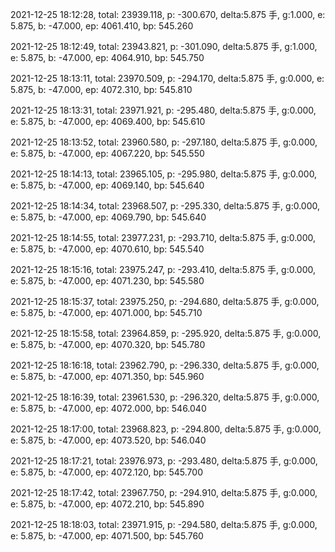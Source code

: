 2021-12-25 18:12:28, total: 23939.118, p: -300.670, delta:5.875 手, g:1.000, e: 5.875, b: -47.000, ep: 4061.410, bp: 545.260

2021-12-25 18:12:49, total: 23943.821, p: -301.090, delta:5.875 手, g:1.000, e: 5.875, b: -47.000, ep: 4064.910, bp: 545.750

2021-12-25 18:13:11, total: 23970.509, p: -294.170, delta:5.875 手, g:0.000, e: 5.875, b: -47.000, ep: 4072.310, bp: 545.810

2021-12-25 18:13:31, total: 23971.921, p: -295.480, delta:5.875 手, g:0.000, e: 5.875, b: -47.000, ep: 4069.400, bp: 545.610

2021-12-25 18:13:52, total: 23960.580, p: -297.180, delta:5.875 手, g:0.000, e: 5.875, b: -47.000, ep: 4067.220, bp: 545.550

2021-12-25 18:14:13, total: 23965.105, p: -295.980, delta:5.875 手, g:0.000, e: 5.875, b: -47.000, ep: 4069.140, bp: 545.640

2021-12-25 18:14:34, total: 23968.507, p: -295.330, delta:5.875 手, g:0.000, e: 5.875, b: -47.000, ep: 4069.790, bp: 545.640

2021-12-25 18:14:55, total: 23977.231, p: -293.710, delta:5.875 手, g:0.000, e: 5.875, b: -47.000, ep: 4070.610, bp: 545.540

2021-12-25 18:15:16, total: 23975.247, p: -293.410, delta:5.875 手, g:0.000, e: 5.875, b: -47.000, ep: 4071.230, bp: 545.580

2021-12-25 18:15:37, total: 23975.250, p: -294.680, delta:5.875 手, g:0.000, e: 5.875, b: -47.000, ep: 4071.000, bp: 545.710

2021-12-25 18:15:58, total: 23964.859, p: -295.920, delta:5.875 手, g:0.000, e: 5.875, b: -47.000, ep: 4070.320, bp: 545.780

2021-12-25 18:16:18, total: 23962.790, p: -296.330, delta:5.875 手, g:0.000, e: 5.875, b: -47.000, ep: 4071.350, bp: 545.960

2021-12-25 18:16:39, total: 23961.530, p: -296.320, delta:5.875 手, g:0.000, e: 5.875, b: -47.000, ep: 4072.000, bp: 546.040

2021-12-25 18:17:00, total: 23968.823, p: -294.800, delta:5.875 手, g:0.000, e: 5.875, b: -47.000, ep: 4073.520, bp: 546.040

2021-12-25 18:17:21, total: 23976.973, p: -293.480, delta:5.875 手, g:0.000, e: 5.875, b: -47.000, ep: 4072.120, bp: 545.700

2021-12-25 18:17:42, total: 23967.750, p: -294.910, delta:5.875 手, g:0.000, e: 5.875, b: -47.000, ep: 4072.210, bp: 545.890

2021-12-25 18:18:03, total: 23971.915, p: -294.580, delta:5.875 手, g:0.000, e: 5.875, b: -47.000, ep: 4071.500, bp: 545.760